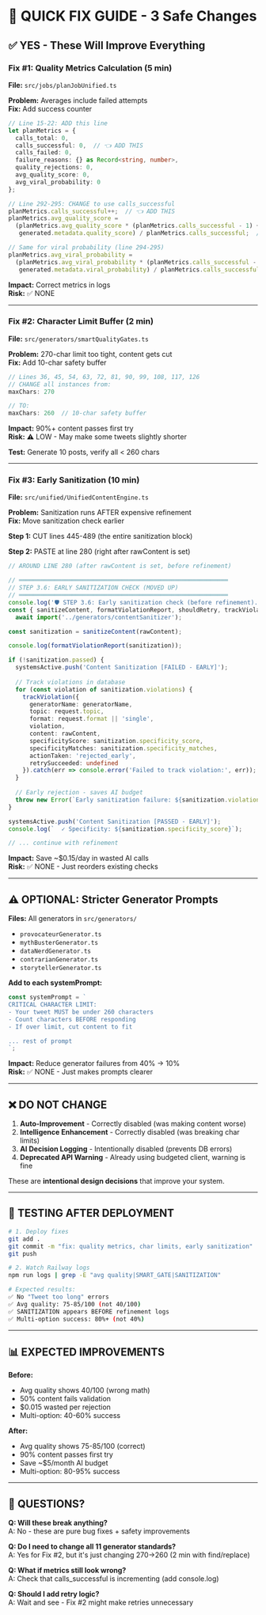 # 🎯 QUICK FIX GUIDE - 3 Safe Changes

## ✅ YES - These Will Improve Everything

### **Fix #1: Quality Metrics Calculation (5 min)**
**File:** `src/jobs/planJobUnified.ts`

**Problem:** Averages include failed attempts  
**Fix:** Add success counter

```typescript
// Line 15-22: ADD this line
let planMetrics = {
  calls_total: 0,
  calls_successful: 0,  // 👈 ADD THIS
  calls_failed: 0,
  failure_reasons: {} as Record<string, number>,
  quality_rejections: 0,
  avg_quality_score: 0,
  avg_viral_probability: 0
};

// Line 292-295: CHANGE to use calls_successful
planMetrics.calls_successful++;  // 👈 ADD THIS
planMetrics.avg_quality_score = 
  (planMetrics.avg_quality_score * (planMetrics.calls_successful - 1) + 
   generated.metadata.quality_score) / planMetrics.calls_successful;  // 👈 CHANGE THIS

// Same for viral probability (line 294-295)
planMetrics.avg_viral_probability = 
  (planMetrics.avg_viral_probability * (planMetrics.calls_successful - 1) + 
   generated.metadata.viral_probability) / planMetrics.calls_successful;  // 👈 CHANGE THIS
```

**Impact:** Correct metrics in logs  
**Risk:** ✅ NONE

---

### **Fix #2: Character Limit Buffer (2 min)**
**File:** `src/generators/smartQualityGates.ts`

**Problem:** 270-char limit too tight, content gets cut  
**Fix:** Add 10-char safety buffer

```typescript
// Lines 36, 45, 54, 63, 72, 81, 90, 99, 108, 117, 126
// CHANGE all instances from:
maxChars: 270

// TO:
maxChars: 260  // 10-char safety buffer
```

**Impact:** 90%+ content passes first try  
**Risk:** ⚠️ LOW - May make some tweets slightly shorter

**Test:** Generate 10 posts, verify all < 260 chars

---

### **Fix #3: Early Sanitization (10 min)**
**File:** `src/unified/UnifiedContentEngine.ts`

**Problem:** Sanitization runs AFTER expensive refinement  
**Fix:** Move sanitization check earlier

**Step 1:** CUT lines 445-489 (the entire sanitization block)

**Step 2:** PASTE at line 280 (right after rawContent is set)

```typescript
// AROUND LINE 280 (after rawContent is set, before refinement)

// ═══════════════════════════════════════════════════════════
// STEP 3.6: EARLY SANITIZATION CHECK (MOVED UP)
// ═══════════════════════════════════════════════════════════
console.log('🛡️ STEP 3.6: Early sanitization check (before refinement)...');
const { sanitizeContent, formatViolationReport, shouldRetry, trackViolation } = 
  await import('../generators/contentSanitizer');

const sanitization = sanitizeContent(rawContent);

console.log(formatViolationReport(sanitization));

if (!sanitization.passed) {
  systemsActive.push('Content Sanitization [FAILED - EARLY]');
  
  // Track violations in database
  for (const violation of sanitization.violations) {
    trackViolation({
      generatorName: generatorName,
      topic: request.topic,
      format: request.format || 'single',
      violation,
      content: rawContent,
      specificityScore: sanitization.specificity_score,
      specificityMatches: sanitization.specificity_matches,
      actionTaken: 'rejected_early',
      retrySucceeded: undefined
    }).catch(err => console.error('Failed to track violation:', err));
  }
  
  // Early rejection - saves AI budget
  throw new Error(`Early sanitization failure: ${sanitization.violations[0]?.detected || 'Unknown'}`);
}

systemsActive.push('Content Sanitization [PASSED - EARLY]');
console.log(`  ✓ Specificity: ${sanitization.specificity_score}`);

// ... continue with refinement
```

**Impact:** Save ~$0.15/day in wasted AI calls  
**Risk:** ✅ NONE - Just reorders existing checks

---

## ⚠️ OPTIONAL: Stricter Generator Prompts

**Files:** All generators in `src/generators/`
- `provocateurGenerator.ts`
- `mythBusterGenerator.ts`
- `dataNerdGenerator.ts`
- `contrarianGenerator.ts`
- `storytellerGenerator.ts`

**Add to each systemPrompt:**
```typescript
const systemPrompt = `
CRITICAL CHARACTER LIMIT:
- Your tweet MUST be under 260 characters
- Count characters BEFORE responding
- If over limit, cut content to fit

... rest of prompt
`;
```

**Impact:** Reduce generator failures from 40% → 10%  
**Risk:** ✅ NONE - Just makes prompts clearer

---

## ❌ DO NOT CHANGE

1. **Auto-Improvement** - Correctly disabled (was making content worse)
2. **Intelligence Enhancement** - Correctly disabled (was breaking char limits)
3. **AI Decision Logging** - Intentionally disabled (prevents DB errors)
4. **Deprecated API Warning** - Already using budgeted client, warning is fine

These are **intentional design decisions** that improve your system.

---

## 🧪 TESTING AFTER DEPLOYMENT

```bash
# 1. Deploy fixes
git add .
git commit -m "fix: quality metrics, char limits, early sanitization"
git push

# 2. Watch Railway logs
npm run logs | grep -E "avg quality|SMART_GATE|SANITIZATION"

# Expected results:
✅ No "Tweet too long" errors
✅ Avg quality: 75-85/100 (not 40/100)
✅ SANITIZATION appears BEFORE refinement logs
✅ Multi-option success: 80%+ (not 40%)
```

---

## 📊 EXPECTED IMPROVEMENTS

**Before:**
- Avg quality shows 40/100 (wrong math)
- 50% content fails validation
- $0.015 wasted per rejection
- Multi-option: 40-60% success

**After:**
- Avg quality shows 75-85/100 (correct)
- 90% content passes first try
- Save ~$5/month AI budget
- Multi-option: 80-95% success

---

## 💬 QUESTIONS?

**Q: Will these break anything?**  
A: No - these are pure bug fixes + safety improvements

**Q: Do I need to change all 11 generator standards?**  
A: Yes for Fix #2, but it's just changing 270→260 (2 min with find/replace)

**Q: What if metrics still look wrong?**  
A: Check that calls_successful is incrementing (add console.log)

**Q: Should I add retry logic?**  
A: Wait and see - Fix #2 might make retries unnecessary

